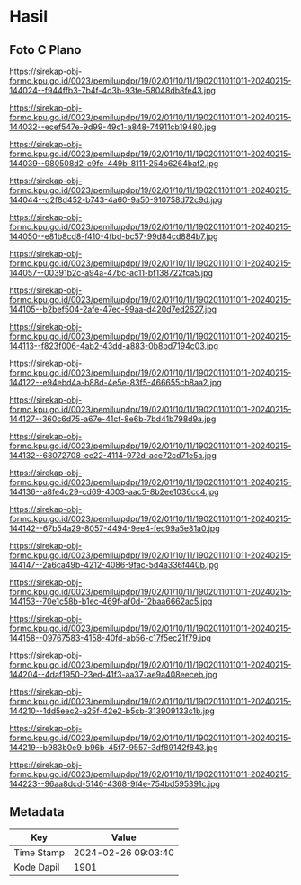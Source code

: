 # Hasil

## Foto C Plano

https://sirekap-obj-formc.kpu.go.id/0023/pemilu/pdpr/19/02/01/10/11/1902011011011-20240215-144024--f944ffb3-7b4f-4d3b-93fe-58048db8fe43.jpg

https://sirekap-obj-formc.kpu.go.id/0023/pemilu/pdpr/19/02/01/10/11/1902011011011-20240215-144032--ecef547e-9d99-49c1-a848-74911cb19480.jpg

https://sirekap-obj-formc.kpu.go.id/0023/pemilu/pdpr/19/02/01/10/11/1902011011011-20240215-144039--980508d2-c9fe-449b-8111-254b6264baf2.jpg

https://sirekap-obj-formc.kpu.go.id/0023/pemilu/pdpr/19/02/01/10/11/1902011011011-20240215-144044--d2f8d452-b743-4a60-9a50-910758d72c9d.jpg

https://sirekap-obj-formc.kpu.go.id/0023/pemilu/pdpr/19/02/01/10/11/1902011011011-20240215-144050--e81b8cd8-f410-4fbd-bc57-99d84cd884b7.jpg

https://sirekap-obj-formc.kpu.go.id/0023/pemilu/pdpr/19/02/01/10/11/1902011011011-20240215-144057--00391b2c-a94a-47bc-ac11-bf138722fca5.jpg

https://sirekap-obj-formc.kpu.go.id/0023/pemilu/pdpr/19/02/01/10/11/1902011011011-20240215-144105--b2bef504-2afe-47ec-99aa-d420d7ed2627.jpg

https://sirekap-obj-formc.kpu.go.id/0023/pemilu/pdpr/19/02/01/10/11/1902011011011-20240215-144113--f823f006-4ab2-43dd-a883-0b8bd7194c03.jpg

https://sirekap-obj-formc.kpu.go.id/0023/pemilu/pdpr/19/02/01/10/11/1902011011011-20240215-144122--e94ebd4a-b88d-4e5e-83f5-466655cb8aa2.jpg

https://sirekap-obj-formc.kpu.go.id/0023/pemilu/pdpr/19/02/01/10/11/1902011011011-20240215-144127--360c6d75-a67e-41cf-8e6b-7bd41b798d9a.jpg

https://sirekap-obj-formc.kpu.go.id/0023/pemilu/pdpr/19/02/01/10/11/1902011011011-20240215-144132--68072708-ee22-4114-972d-ace72cd71e5a.jpg

https://sirekap-obj-formc.kpu.go.id/0023/pemilu/pdpr/19/02/01/10/11/1902011011011-20240215-144136--a8fe4c29-cd69-4003-aac5-8b2ee1036cc4.jpg

https://sirekap-obj-formc.kpu.go.id/0023/pemilu/pdpr/19/02/01/10/11/1902011011011-20240215-144142--67b54a29-8057-4494-9ee4-fec99a5e81a0.jpg

https://sirekap-obj-formc.kpu.go.id/0023/pemilu/pdpr/19/02/01/10/11/1902011011011-20240215-144147--2a6ca49b-4212-4086-9fac-5d4a336f440b.jpg

https://sirekap-obj-formc.kpu.go.id/0023/pemilu/pdpr/19/02/01/10/11/1902011011011-20240215-144153--70e1c58b-b1ec-469f-af0d-12baa6662ac5.jpg

https://sirekap-obj-formc.kpu.go.id/0023/pemilu/pdpr/19/02/01/10/11/1902011011011-20240215-144158--09767583-4158-40fd-ab56-c17f5ec21f79.jpg

https://sirekap-obj-formc.kpu.go.id/0023/pemilu/pdpr/19/02/01/10/11/1902011011011-20240215-144204--4daf1950-23ed-41f3-aa37-ae9a408eeceb.jpg

https://sirekap-obj-formc.kpu.go.id/0023/pemilu/pdpr/19/02/01/10/11/1902011011011-20240215-144210--1dd5eec2-a25f-42e2-b5cb-313909133c1b.jpg

https://sirekap-obj-formc.kpu.go.id/0023/pemilu/pdpr/19/02/01/10/11/1902011011011-20240215-144219--b983b0e9-b96b-45f7-9557-3df89142f843.jpg

https://sirekap-obj-formc.kpu.go.id/0023/pemilu/pdpr/19/02/01/10/11/1902011011011-20240215-144223--96aa8dcd-5146-4368-9f4e-754bd595391c.jpg


## Metadata

| Key        | Value               |
| ---------- | ------------------- |
| Time Stamp | 2024-02-26 09:03:40 |
| Kode Dapil | 1901                |



